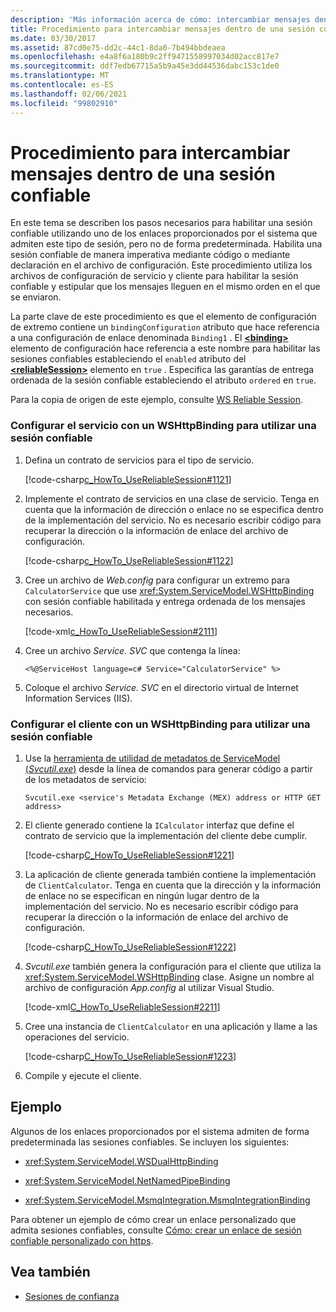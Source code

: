 ```yaml
---
description: 'Más información acerca de cómo: intercambiar mensajes dentro de una sesión confiable'
title: Procedimiento para intercambiar mensajes dentro de una sesión confiable
ms.date: 03/30/2017
ms.assetid: 87cd0e75-dd2c-44c1-8da0-7b494bbdeaea
ms.openlocfilehash: e4a8f6a180b9c2ff9471558997034d02acc817e7
ms.sourcegitcommit: ddf7edb67715a5b9a45e3dd44536dabc153c1de0
ms.translationtype: MT
ms.contentlocale: es-ES
ms.lasthandoff: 02/06/2021
ms.locfileid: "99802910"
---
```

# <a name="how-to-exchange-messages-within-a-reliable-session"></a>Procedimiento para intercambiar mensajes dentro de una sesión confiable

En este tema se describen los pasos necesarios para habilitar una sesión confiable utilizando uno de los enlaces proporcionados por el sistema que admiten este tipo de sesión, pero no de forma predeterminada. Habilita una sesión confiable de manera imperativa mediante código o mediante declaración en el archivo de configuración. Este procedimiento utiliza los archivos de configuración de servicio y cliente para habilitar la sesión confiable y estipular que los mensajes lleguen en el mismo orden en el que se enviaron.

La parte clave de este procedimiento es que el elemento de configuración de extremo contiene un `bindingConfiguration` atributo que hace referencia a una configuración de enlace denominada `Binding1` . El [**\<binding>**](../../configure-apps/file-schema/wcf/bindings.md) elemento de configuración hace referencia a este nombre para habilitar las sesiones confiables estableciendo el `enabled` atributo del [**\<reliableSession>**](/previous-versions/dotnet/netframework-4.0/ms731302(v=vs.100)) elemento en `true` . Especifica las garantías de entrega ordenada de la sesión confiable estableciendo el atributo `ordered` en `true`.

Para la copia de origen de este ejemplo, consulte [WS Reliable Session](../samples/ws-reliable-session.md).

### <a name="configure-the-service-with-a-wshttpbinding-to-use-a-reliable-session"></a>Configurar el servicio con un WSHttpBinding para utilizar una sesión confiable

1. Defina un contrato de servicios para el tipo de servicio.

   [!code-csharp[c_HowTo_UseReliableSession#1121](../../../../samples/snippets/csharp/VS_Snippets_CFX/c_howto_usereliablesession/cs/service.cs#1121)]

1. Implemente el contrato de servicios en una clase de servicio. Tenga en cuenta que la información de dirección o enlace no se especifica dentro de la implementación del servicio. No es necesario escribir código para recuperar la dirección o la información de enlace del archivo de configuración.

   [!code-csharp[c_HowTo_UseReliableSession#1122](../../../../samples/snippets/csharp/VS_Snippets_CFX/c_howto_usereliablesession/cs/service.cs#1122)]

1. Cree un archivo de *Web.config* para configurar un extremo para `CalculatorService` que use <xref:System.ServiceModel.WSHttpBinding> con sesión confiable habilitada y entrega ordenada de los mensajes necesarios.

   [!code-xml[c_HowTo_UseReliableSession#2111](../../../../samples/snippets/csharp/VS_Snippets_CFX/c_howto_usereliablesession/common/web.config#2111)]

1. Cree un archivo *Service. SVC* que contenga la línea:

   ```aspx-csharp
   <%@ServiceHost language=c# Service="CalculatorService" %>
   ```

1. Coloque el archivo *Service. SVC* en el directorio virtual de Internet Information Services (IIS).

### <a name="configure-the-client-with-a-wshttpbinding-to-use-a-reliable-session"></a>Configurar el cliente con un WSHttpBinding para utilizar una sesión confiable

1. Use la [herramienta de utilidad de metadatos de ServiceModel (*Svcutil.exe*)](../servicemodel-metadata-utility-tool-svcutil-exe.md) desde la línea de comandos para generar código a partir de los metadatos de servicio:

   ```console
   Svcutil.exe <service's Metadata Exchange (MEX) address or HTTP GET address>
   ```

1. El cliente generado contiene la `ICalculator` interfaz que define el contrato de servicio que la implementación del cliente debe cumplir.

   [!code-csharp[C_HowTo_UseReliableSession#1221](../../../../samples/snippets/csharp/VS_Snippets_CFX/c_howto_usereliablesession/cs/client.cs#1221)]

1. La aplicación de cliente generada también contiene la implementación de `ClientCalculator`. Tenga en cuenta que la dirección y la información de enlace no se especifican en ningún lugar dentro de la implementación del servicio. No es necesario escribir código para recuperar la dirección o la información de enlace del archivo de configuración.

   [!code-csharp[C_HowTo_UseReliableSession#1222](../../../../samples/snippets/csharp/VS_Snippets_CFX/c_howto_usereliablesession/cs/client.cs#1222)]

1. *Svcutil.exe* también genera la configuración para el cliente que utiliza la <xref:System.ServiceModel.WSHttpBinding> clase. Asigne un nombre al archivo de configuración *App.config* al utilizar Visual Studio.

   [!code-xml[C_HowTo_UseReliableSession#2211](../../../../samples/snippets/csharp/VS_Snippets_CFX/c_howto_usereliablesession/common/app.config#2211)]

1. Cree una instancia de `ClientCalculator` en una aplicación y llame a las operaciones del servicio.

   [!code-csharp[C_HowTo_UseReliableSession#1223](../../../../samples/snippets/csharp/VS_Snippets_CFX/c_howto_usereliablesession/cs/client.cs#1223)]

1. Compile y ejecute el cliente.

## <a name="example"></a>Ejemplo

Algunos de los enlaces proporcionados por el sistema admiten de forma predeterminada las sesiones confiables. Se incluyen los siguientes:

- <xref:System.ServiceModel.WSDualHttpBinding>

- <xref:System.ServiceModel.NetNamedPipeBinding>

- <xref:System.ServiceModel.MsmqIntegration.MsmqIntegrationBinding>

Para obtener un ejemplo de cómo crear un enlace personalizado que admita sesiones confiables, consulte [Cómo: crear un enlace de sesión confiable personalizado con https](how-to-create-a-custom-reliable-session-binding-with-https.md).

## <a name="see-also"></a>Vea también

- [Sesiones de confianza](reliable-sessions.md)
